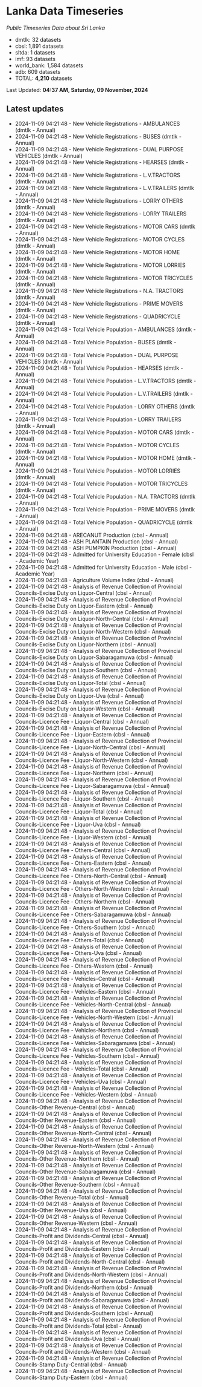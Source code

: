 # Lanka Data Timeseries
*Public Timeseries Data about Sri Lanka*

* dmtlk: 32 datasets
* cbsl: 1,891 datasets
* sltda: 1 datasets
* imf: 93 datasets
* world_bank: 1,584 datasets
* adb: 609 datasets
* TOTAL: **4,210** datasets

Last Updated: **04:37 AM, Saturday, 09 November, 2024**

## Latest updates

* 2024-11-09 04:21:48 - New Vehicle Registrations - AMBULANCES (dmtlk - Annual)
* 2024-11-09 04:21:48 - New Vehicle Registrations - BUSES (dmtlk - Annual)
* 2024-11-09 04:21:48 - New Vehicle Registrations - DUAL PURPOSE VEHICLES (dmtlk - Annual)
* 2024-11-09 04:21:48 - New Vehicle Registrations - HEARSES (dmtlk - Annual)
* 2024-11-09 04:21:48 - New Vehicle Registrations - L.V.TRACTORS (dmtlk - Annual)
* 2024-11-09 04:21:48 - New Vehicle Registrations - L.V.TRAILERS (dmtlk - Annual)
* 2024-11-09 04:21:48 - New Vehicle Registrations - LORRY OTHERS (dmtlk - Annual)
* 2024-11-09 04:21:48 - New Vehicle Registrations - LORRY TRAILERS (dmtlk - Annual)
* 2024-11-09 04:21:48 - New Vehicle Registrations - MOTOR CARS (dmtlk - Annual)
* 2024-11-09 04:21:48 - New Vehicle Registrations - MOTOR CYCLES (dmtlk - Annual)
* 2024-11-09 04:21:48 - New Vehicle Registrations - MOTOR HOME (dmtlk - Annual)
* 2024-11-09 04:21:48 - New Vehicle Registrations - MOTOR LORRIES (dmtlk - Annual)
* 2024-11-09 04:21:48 - New Vehicle Registrations - MOTOR TRICYCLES (dmtlk - Annual)
* 2024-11-09 04:21:48 - New Vehicle Registrations - N.A. TRACTORS (dmtlk - Annual)
* 2024-11-09 04:21:48 - New Vehicle Registrations - PRIME MOVERS (dmtlk - Annual)
* 2024-11-09 04:21:48 - New Vehicle Registrations - QUADRICYCLE (dmtlk - Annual)
* 2024-11-09 04:21:48 - Total Vehicle Population - AMBULANCES (dmtlk - Annual)
* 2024-11-09 04:21:48 - Total Vehicle Population - BUSES (dmtlk - Annual)
* 2024-11-09 04:21:48 - Total Vehicle Population - DUAL PURPOSE VEHICLES (dmtlk - Annual)
* 2024-11-09 04:21:48 - Total Vehicle Population - HEARSES (dmtlk - Annual)
* 2024-11-09 04:21:48 - Total Vehicle Population - L.V.TRACTORS (dmtlk - Annual)
* 2024-11-09 04:21:48 - Total Vehicle Population - L.V.TRAILERS (dmtlk - Annual)
* 2024-11-09 04:21:48 - Total Vehicle Population - LORRY OTHERS (dmtlk - Annual)
* 2024-11-09 04:21:48 - Total Vehicle Population - LORRY TRAILERS (dmtlk - Annual)
* 2024-11-09 04:21:48 - Total Vehicle Population - MOTOR CARS (dmtlk - Annual)
* 2024-11-09 04:21:48 - Total Vehicle Population - MOTOR CYCLES (dmtlk - Annual)
* 2024-11-09 04:21:48 - Total Vehicle Population - MOTOR HOME (dmtlk - Annual)
* 2024-11-09 04:21:48 - Total Vehicle Population - MOTOR LORRIES (dmtlk - Annual)
* 2024-11-09 04:21:48 - Total Vehicle Population - MOTOR TRICYCLES (dmtlk - Annual)
* 2024-11-09 04:21:48 - Total Vehicle Population - N.A. TRACTORS (dmtlk - Annual)
* 2024-11-09 04:21:48 - Total Vehicle Population - PRIME MOVERS (dmtlk - Annual)
* 2024-11-09 04:21:48 - Total Vehicle Population - QUADRICYCLE (dmtlk - Annual)
* 2024-11-09 04:21:48 - ARECANUT Production (cbsl - Annual)
* 2024-11-09 04:21:48 - ASH PLANTAIN Production (cbsl - Annual)
* 2024-11-09 04:21:48 - ASH PUMPKIN Production (cbsl - Annual)
* 2024-11-09 04:21:48 - Admitted for University Education - Female (cbsl - Academic Year)
* 2024-11-09 04:21:48 - Admitted for University Education - Male (cbsl - Academic Year)
* 2024-11-09 04:21:48 - Agriculture Volume Index (cbsl - Annual)
* 2024-11-09 04:21:48 - Analysis of Revenue Collection of Provincial Councils-Excise Duty on Liquor-Central (cbsl - Annual)
* 2024-11-09 04:21:48 - Analysis of Revenue Collection of Provincial Councils-Excise Duty on Liquor-Eastern (cbsl - Annual)
* 2024-11-09 04:21:48 - Analysis of Revenue Collection of Provincial Councils-Excise Duty on Liquor-North-Central (cbsl - Annual)
* 2024-11-09 04:21:48 - Analysis of Revenue Collection of Provincial Councils-Excise Duty on Liquor-North-Western (cbsl - Annual)
* 2024-11-09 04:21:48 - Analysis of Revenue Collection of Provincial Councils-Excise Duty on Liquor-Northern (cbsl - Annual)
* 2024-11-09 04:21:48 - Analysis of Revenue Collection of Provincial Councils-Excise Duty on Liquor-Sabaragamuwa (cbsl - Annual)
* 2024-11-09 04:21:48 - Analysis of Revenue Collection of Provincial Councils-Excise Duty on Liquor-Southern (cbsl - Annual)
* 2024-11-09 04:21:48 - Analysis of Revenue Collection of Provincial Councils-Excise Duty on Liquor-Total (cbsl - Annual)
* 2024-11-09 04:21:48 - Analysis of Revenue Collection of Provincial Councils-Excise Duty on Liquor-Uva (cbsl - Annual)
* 2024-11-09 04:21:48 - Analysis of Revenue Collection of Provincial Councils-Excise Duty on Liquor-Western (cbsl - Annual)
* 2024-11-09 04:21:48 - Analysis of Revenue Collection of Provincial Councils-Licence Fee - Liquor-Central (cbsl - Annual)
* 2024-11-09 04:21:48 - Analysis of Revenue Collection of Provincial Councils-Licence Fee - Liquor-Eastern (cbsl - Annual)
* 2024-11-09 04:21:48 - Analysis of Revenue Collection of Provincial Councils-Licence Fee - Liquor-North-Central (cbsl - Annual)
* 2024-11-09 04:21:48 - Analysis of Revenue Collection of Provincial Councils-Licence Fee - Liquor-North-Western (cbsl - Annual)
* 2024-11-09 04:21:48 - Analysis of Revenue Collection of Provincial Councils-Licence Fee - Liquor-Northern (cbsl - Annual)
* 2024-11-09 04:21:48 - Analysis of Revenue Collection of Provincial Councils-Licence Fee - Liquor-Sabaragamuwa (cbsl - Annual)
* 2024-11-09 04:21:48 - Analysis of Revenue Collection of Provincial Councils-Licence Fee - Liquor-Southern (cbsl - Annual)
* 2024-11-09 04:21:48 - Analysis of Revenue Collection of Provincial Councils-Licence Fee - Liquor-Total (cbsl - Annual)
* 2024-11-09 04:21:48 - Analysis of Revenue Collection of Provincial Councils-Licence Fee - Liquor-Uva (cbsl - Annual)
* 2024-11-09 04:21:48 - Analysis of Revenue Collection of Provincial Councils-Licence Fee - Liquor-Western (cbsl - Annual)
* 2024-11-09 04:21:48 - Analysis of Revenue Collection of Provincial Councils-Licence Fee - Others-Central (cbsl - Annual)
* 2024-11-09 04:21:48 - Analysis of Revenue Collection of Provincial Councils-Licence Fee - Others-Eastern (cbsl - Annual)
* 2024-11-09 04:21:48 - Analysis of Revenue Collection of Provincial Councils-Licence Fee - Others-North-Central (cbsl - Annual)
* 2024-11-09 04:21:48 - Analysis of Revenue Collection of Provincial Councils-Licence Fee - Others-North-Western (cbsl - Annual)
* 2024-11-09 04:21:48 - Analysis of Revenue Collection of Provincial Councils-Licence Fee - Others-Northern (cbsl - Annual)
* 2024-11-09 04:21:48 - Analysis of Revenue Collection of Provincial Councils-Licence Fee - Others-Sabaragamuwa (cbsl - Annual)
* 2024-11-09 04:21:48 - Analysis of Revenue Collection of Provincial Councils-Licence Fee - Others-Southern (cbsl - Annual)
* 2024-11-09 04:21:48 - Analysis of Revenue Collection of Provincial Councils-Licence Fee - Others-Total (cbsl - Annual)
* 2024-11-09 04:21:48 - Analysis of Revenue Collection of Provincial Councils-Licence Fee - Others-Uva (cbsl - Annual)
* 2024-11-09 04:21:48 - Analysis of Revenue Collection of Provincial Councils-Licence Fee - Others-Western (cbsl - Annual)
* 2024-11-09 04:21:48 - Analysis of Revenue Collection of Provincial Councils-Licence Fee - Vehicles-Central (cbsl - Annual)
* 2024-11-09 04:21:48 - Analysis of Revenue Collection of Provincial Councils-Licence Fee - Vehicles-Eastern (cbsl - Annual)
* 2024-11-09 04:21:48 - Analysis of Revenue Collection of Provincial Councils-Licence Fee - Vehicles-North-Central (cbsl - Annual)
* 2024-11-09 04:21:48 - Analysis of Revenue Collection of Provincial Councils-Licence Fee - Vehicles-North-Western (cbsl - Annual)
* 2024-11-09 04:21:48 - Analysis of Revenue Collection of Provincial Councils-Licence Fee - Vehicles-Northern (cbsl - Annual)
* 2024-11-09 04:21:48 - Analysis of Revenue Collection of Provincial Councils-Licence Fee - Vehicles-Sabaragamuwa (cbsl - Annual)
* 2024-11-09 04:21:48 - Analysis of Revenue Collection of Provincial Councils-Licence Fee - Vehicles-Southern (cbsl - Annual)
* 2024-11-09 04:21:48 - Analysis of Revenue Collection of Provincial Councils-Licence Fee - Vehicles-Total (cbsl - Annual)
* 2024-11-09 04:21:48 - Analysis of Revenue Collection of Provincial Councils-Licence Fee - Vehicles-Uva (cbsl - Annual)
* 2024-11-09 04:21:48 - Analysis of Revenue Collection of Provincial Councils-Licence Fee - Vehicles-Western (cbsl - Annual)
* 2024-11-09 04:21:48 - Analysis of Revenue Collection of Provincial Councils-Other Revenue-Central (cbsl - Annual)
* 2024-11-09 04:21:48 - Analysis of Revenue Collection of Provincial Councils-Other Revenue-Eastern (cbsl - Annual)
* 2024-11-09 04:21:48 - Analysis of Revenue Collection of Provincial Councils-Other Revenue-North-Central (cbsl - Annual)
* 2024-11-09 04:21:48 - Analysis of Revenue Collection of Provincial Councils-Other Revenue-North-Western (cbsl - Annual)
* 2024-11-09 04:21:48 - Analysis of Revenue Collection of Provincial Councils-Other Revenue-Northern (cbsl - Annual)
* 2024-11-09 04:21:48 - Analysis of Revenue Collection of Provincial Councils-Other Revenue-Sabaragamuwa (cbsl - Annual)
* 2024-11-09 04:21:48 - Analysis of Revenue Collection of Provincial Councils-Other Revenue-Southern (cbsl - Annual)
* 2024-11-09 04:21:48 - Analysis of Revenue Collection of Provincial Councils-Other Revenue-Total (cbsl - Annual)
* 2024-11-09 04:21:48 - Analysis of Revenue Collection of Provincial Councils-Other Revenue-Uva (cbsl - Annual)
* 2024-11-09 04:21:48 - Analysis of Revenue Collection of Provincial Councils-Other Revenue-Western (cbsl - Annual)
* 2024-11-09 04:21:48 - Analysis of Revenue Collection of Provincial Councils-Profit and Dividends-Central (cbsl - Annual)
* 2024-11-09 04:21:48 - Analysis of Revenue Collection of Provincial Councils-Profit and Dividends-Eastern (cbsl - Annual)
* 2024-11-09 04:21:48 - Analysis of Revenue Collection of Provincial Councils-Profit and Dividends-North-Central (cbsl - Annual)
* 2024-11-09 04:21:48 - Analysis of Revenue Collection of Provincial Councils-Profit and Dividends-North-Western (cbsl - Annual)
* 2024-11-09 04:21:48 - Analysis of Revenue Collection of Provincial Councils-Profit and Dividends-Northern (cbsl - Annual)
* 2024-11-09 04:21:48 - Analysis of Revenue Collection of Provincial Councils-Profit and Dividends-Sabaragamuwa (cbsl - Annual)
* 2024-11-09 04:21:48 - Analysis of Revenue Collection of Provincial Councils-Profit and Dividends-Southern (cbsl - Annual)
* 2024-11-09 04:21:48 - Analysis of Revenue Collection of Provincial Councils-Profit and Dividends-Total (cbsl - Annual)
* 2024-11-09 04:21:48 - Analysis of Revenue Collection of Provincial Councils-Profit and Dividends-Uva (cbsl - Annual)
* 2024-11-09 04:21:48 - Analysis of Revenue Collection of Provincial Councils-Profit and Dividends-Western (cbsl - Annual)
* 2024-11-09 04:21:48 - Analysis of Revenue Collection of Provincial Councils-Stamp Duty-Central (cbsl - Annual)
* 2024-11-09 04:21:48 - Analysis of Revenue Collection of Provincial Councils-Stamp Duty-Eastern (cbsl - Annual)